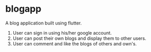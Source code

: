 # blogapp
A blog application built using flutter.
1.  User can sign in using his/her google account.
2.  User can post their own blogs and display them to other users.
3.  User can comment and like the blogs of others and own's.